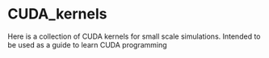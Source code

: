 # CUDA_kernels
Here is a collection of CUDA kernels for small scale simulations. Intended to be used as a guide to learn CUDA programming
